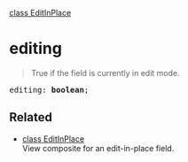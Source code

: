 [class EditInPlace](EditInPlace.md)

# editing

> True if the field is currently in edit mode.

<pre class="docgen_signature">editing: <b>boolean</b>;</pre>

## Related

- [<!--{ref:class}-->class EditInPlace](EditInPlace.md) \
    View composite for an edit-in-place field.
